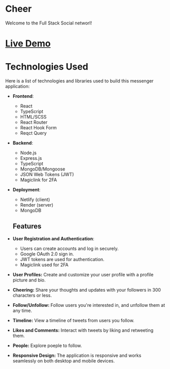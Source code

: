 # Cheer

Welcome to the Full Stack Social networl!

# [Live Demo]([https://frabjous-cucurucho-ceeec1.netlify.app/](https://main--stellular-youtiao-99653c.netlify.app/home))

# Technologies Used

Here is a list of technologies and libraries used to build this messenger application:

- **Frontend**:
  - React
  - TypeScript
  - HTML/SCSS
  - React Router
  - React Hook Form
  - Reqct Query
  
- **Backend**:
  - Node.js
  - Express.js
  - TypeScript
  - MongoDB/Mongoose 
  - JSON Web Tokens (JWT)
  - Magiclink for 2FA

- **Deployment**:
  - Netlify (client)
  - Render (server)
  - MongoDB

  ## Features
  
- **User Registration and Authentication**:
   - Users can create accounts and log in securely.
   - Google OAuth 2.0 sign in.
   - JWT tokens are used for authentication.
   - Magiclink used for 2FA
    
- **User Profiles:** Create and customize your user profile with a profile picture and bio.

- **Cheering:** Share your thoughts and updates with your followers in 300 characters or less.

- **Follow/Unfollow:** Follow users you're interested in, and unfollow them at any time.

- **Timeline:** View a timeline of tweets from users you follow.

- **Likes and Comments:** Interact with tweets by liking and retweeting them.

- **People:** Explore poeple to follow.

- **Responsive Design:** The application is responsive and works seamlessly on both desktop and mobile devices.
